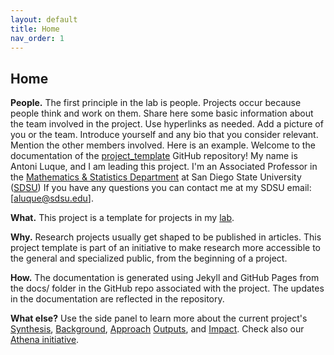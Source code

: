 ```yaml
---
layout: default
title: Home
nav_order: 1
---
```


## Home

**People.** The first principle in the lab is people. Projects occur because people think and work on them. Share here some basic information about the team involved in the project. Use hyperlinks as needed. Add a picture of you or the team. Introduce yourself and any bio that you consider relevant. Mention the other members involved. Here is an example. Welcome to the documentation of the [project_template](https://github.com/luquelab/project_template/tree/main/docs) GitHub repository! My name is Antoni Luque, and I am leading this project. I'm an Associated Professor in the [Mathematics & Statistics Department](https://math.sdsu.edu) at San Diego State University ([SDSU](https://www.sdsu.edu)) If you have any questions you can contact me at my SDSU email: [aluque@sdsu.edu].

**What.** This project is a template for projects in my [lab](https://www.luquelab.com).

**Why.** Research projects usually get shaped to be published in articles. This project template is part of an initiative to make research more accessible to the general and specialized public, from the beginning of a project.

**How.** The documentation is generated using Jekyll and GitHub Pages from the docs/ folder in the GitHub repo associated with the project. The updates in the documentation are reflected in the repository.

**What else?** Use the side panel to learn more about the current project's [Synthesis](https://luquelab.github.io/project_template/synthesis/), [Background](https://luquelab.github.io/project_template/background/), [Approach](https://luquelab.github.io/project_template/approach/) [Outputs](https://luquelab.github.io/project_template/output/), and [Impact](https://luquelab.github.io/project_template/impact/). Check also our [Athena initiative](https://luquelab.github.io/Athena/knowledge/synthesis.html). 
